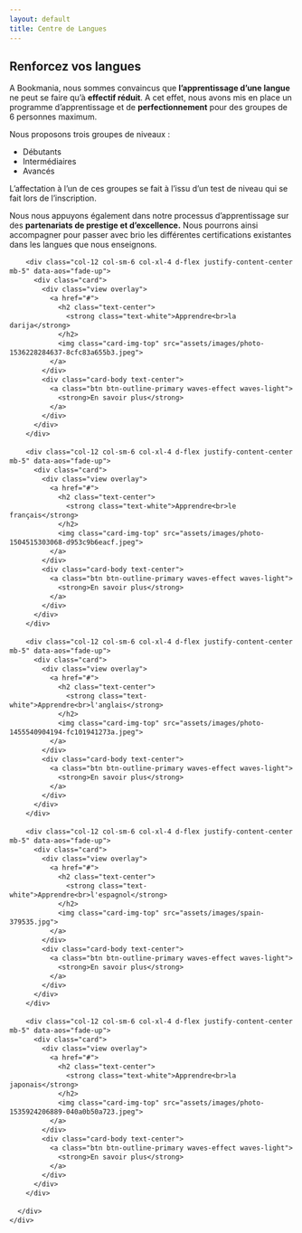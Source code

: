 ```yaml
---
layout: default
title: Centre de Langues
---
```

<main id="nos-metiers" class="centre-langues">

  <section class="container mt-4 mt-sm-5 pt-5 pb-4">
    <div class="mt-4">
      <h1 class="font-weight-normal mb-4">
        <strong>Renforcez vos langues</strong>
      </h1>
    </div>
    <p>
      A Bookmania, nous sommes convaincus que <strong>l’apprentissage d’une langue</strong> ne peut se faire qu’à <strong>effectif réduit</strong>. A cet effet, nous avons mis en place un programme d’apprentissage et de <strong>perfectionnement</strong> pour des groupes de 6 personnes maximum.
    </p>
    <p>
      Nous proposons trois groupes de niveaux :
    </p>
    <ul>
      <li>Débutants</li>
      <li>Intermédiaires</li>
      <li>Avancés</li>
    </ul>
    <p>
      L’affectation à l’un de ces groupes se fait à l’issu d’un test de niveau qui se fait lors de l’inscription.
    </p>
    <p>
      Nous nous appuyons également dans notre processus d’apprentissage sur des <strong>partenariats de prestige et d’excellence.</strong> Nous pourrons ainsi accompagner pour passer avec brio les différentes certifications existantes dans les langues que nous enseignons.
    </p>
  </section>

  <section class="pt-5 pb-3 blue-grey lighten-5">
    <div class="container">
      <div class="row justify-content-center">

        <div class="col-12 col-sm-6 col-xl-4 d-flex justify-content-center mb-5" data-aos="fade-up">
          <div class="card">
            <div class="view overlay">
              <a href="#">
                <h2 class="text-center">
                  <strong class="text-white">Apprendre<br>la darija</strong>
                </h2>
                <img class="card-img-top" src="assets/images/photo-1536228284637-8cfc83a655b3.jpeg">
              </a>
            </div>
            <div class="card-body text-center">
              <a class="btn btn-outline-primary waves-effect waves-light">
                <strong>En savoir plus</strong>
              </a>
            </div>
          </div>
        </div>

        <div class="col-12 col-sm-6 col-xl-4 d-flex justify-content-center mb-5" data-aos="fade-up">
          <div class="card">
            <div class="view overlay">
              <a href="#">
                <h2 class="text-center">
                  <strong class="text-white">Apprendre<br>le français</strong>
                </h2>
                <img class="card-img-top" src="assets/images/photo-1504515303068-d953c9b6eacf.jpeg">
              </a>
            </div>
            <div class="card-body text-center">
              <a class="btn btn-outline-primary waves-effect waves-light">
                <strong>En savoir plus</strong>
              </a>
            </div>
          </div>
        </div>

        <div class="col-12 col-sm-6 col-xl-4 d-flex justify-content-center mb-5" data-aos="fade-up">
          <div class="card">
            <div class="view overlay">
              <a href="#">
                <h2 class="text-center">
                  <strong class="text-white">Apprendre<br>l'anglais</strong>
                </h2>
                <img class="card-img-top" src="assets/images/photo-1455540904194-fc101941273a.jpeg">
              </a>
            </div>
            <div class="card-body text-center">
              <a class="btn btn-outline-primary waves-effect waves-light">
                <strong>En savoir plus</strong>
              </a>
            </div>
          </div>
        </div>

        <div class="col-12 col-sm-6 col-xl-4 d-flex justify-content-center mb-5" data-aos="fade-up">
          <div class="card">
            <div class="view overlay">
              <a href="#">
                <h2 class="text-center">
                  <strong class="text-white">Apprendre<br>l'espagnol</strong>
                </h2>
                <img class="card-img-top" src="assets/images/spain-379535.jpg">
              </a>
            </div>
            <div class="card-body text-center">
              <a class="btn btn-outline-primary waves-effect waves-light">
                <strong>En savoir plus</strong>
              </a>
            </div>
          </div>
        </div>

        <div class="col-12 col-sm-6 col-xl-4 d-flex justify-content-center mb-5" data-aos="fade-up">
          <div class="card">
            <div class="view overlay">
              <a href="#">
                <h2 class="text-center">
                  <strong class="text-white">Apprendre<br>la japonais</strong>
                </h2>
                <img class="card-img-top" src="assets/images/photo-1535924206889-040a0b50a723.jpeg">
              </a>
            </div>
            <div class="card-body text-center">
              <a class="btn btn-outline-primary waves-effect waves-light">
                <strong>En savoir plus</strong>
              </a>
            </div>
          </div>
        </div>

      </div>
    </div>
  </section>

</main>

